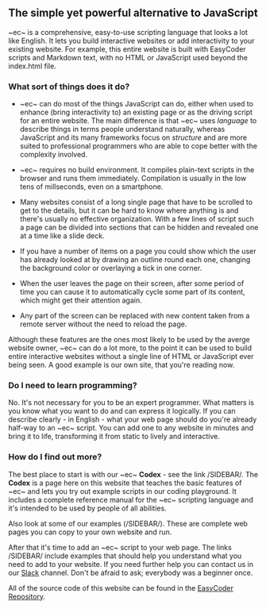 ## The simple yet powerful alternative to JavaScript ##

~ec~ is a comprehensive, easy-to-use scripting language that looks a lot like English. It lets you build interactive websites or add interactivity to your existing website. For example, this entire website is built with EasyCoder scripts and Markdown text, with no HTML or JavaScript used beyond the index.html file.

### What sort of things does it do? ###

- ~ec~ can do most of the things JavaScript can do, either when used to enhance (bring interactivity to) an existing page or as the driving script for an entire website. The main difference is that ~ec~ uses _language_ to  describe things in terms people understand naturally, whereas JavaScript and its many frameworks focus on _structure_ and are more suited to professional programmers who are able to cope better with the complexity involved.

- ~ec~ requires no build environment. It compiles plain-text scripts in the browser and runs them immediately. Compilation is usually in the low tens of millseconds, even on a smartphone.

- Many websites consist of a long single page that have to be scrolled to get to the details, but it can be hard to know where anything is and there's usually no effective organization. With a few lines of script such a page can be divided into sections that can be hidden and revealed one at a time like a slide deck.

- If you have a number of items on a page you could show which the user has already looked at by drawing an outline round each one, changing the background color or overlaying a tick in one corner.

- When the user leaves the page on their screen, after some period of time you can cause it to automatically cycle some part of its content, which might get their attention again.

- Any part of the screen can be replaced with new content taken from a remote server without the need to reload the page.

Although these features are the ones most likely to be used by the averge website owner, ~ec~ can do a lot more, to the point it can be used to build entire interactive websites without a single line of HTML or JavaScript ever being seen. A good example is our own site, that you're reading now.

### Do I need to learn programming? ###

No. It's not necessary for you to be an expert programmer. What matters is you know what you want to do and can express it logically. If you can describe clearly - in English - what your web page should do you're already half-way to an ~ec~ script. You can add one to any website in minutes and bring it to life, transforming it from static to lively and interactive.

### How do I find out more? ###

The best place to start is with our ~ec~ **Codex** - see the link /SIDEBAR/. The **Codex** is a page here on this website that teaches the basic features of ~ec~ and lets you try out example scripts in our coding playground. It includes a complete reference manual for the ~ec~ scripting language and it's intended to be used by people of all abilities.

Also look at  some of our examples (/SIDEBAR/). These are complete web pages you can copy to your own website and run.

After that it's time to add an ~ec~ script to your web page. The links /SIDEBAR/ include examples that should help you understand what you need to add to your website. If you need further help you can contact us in our [Slack](https://easycoder-software.slack.com/) channel. Don't be afraid to ask; everybody was a beginner once.

All of the source code of this website can be found in the [EasyCoder Repository](https://github.com/easycoder/easycoder.github.io).
